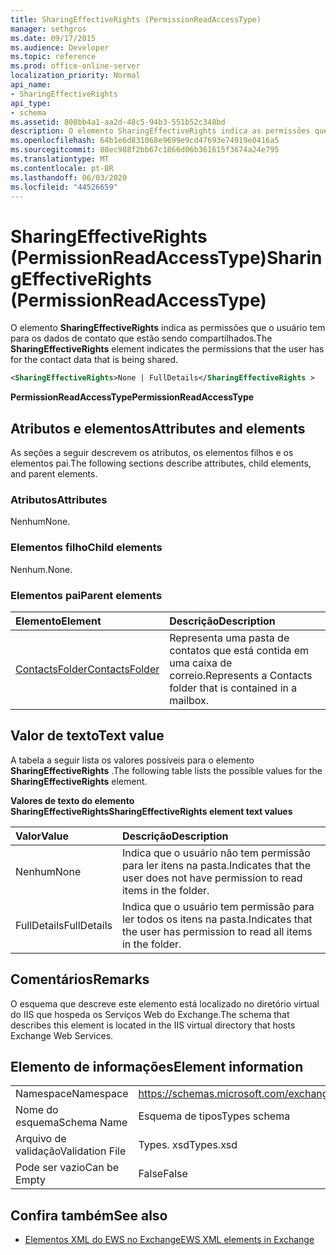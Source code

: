 ```yaml
---
title: SharingEffectiveRights (PermissionReadAccessType)
manager: sethgros
ms.date: 09/17/2015
ms.audience: Developer
ms.topic: reference
ms.prod: office-online-server
localization_priority: Normal
api_name:
- SharingEffectiveRights
api_type:
- schema
ms.assetid: 808bb4a1-aa2d-48c5-94b3-551b52c348bd
description: O elemento SharingEffectiveRights indica as permissões que o usuário tem para os dados de contato que estão sendo compartilhados.
ms.openlocfilehash: 64b1e6d831068e9699e9cd47693e74919e0416a5
ms.sourcegitcommit: 88ec988f2bb67c1866d06b361615f3674a24e795
ms.translationtype: MT
ms.contentlocale: pt-BR
ms.lasthandoff: 06/03/2020
ms.locfileid: "44526659"
---
```

# <a name="sharingeffectiverights-permissionreadaccesstype"></a><span data-ttu-id="c6e7c-103">SharingEffectiveRights (PermissionReadAccessType)</span><span class="sxs-lookup"><span data-stu-id="c6e7c-103">SharingEffectiveRights (PermissionReadAccessType)</span></span>

<span data-ttu-id="c6e7c-104">O elemento **SharingEffectiveRights** indica as permissões que o usuário tem para os dados de contato que estão sendo compartilhados.</span><span class="sxs-lookup"><span data-stu-id="c6e7c-104">The **SharingEffectiveRights** element indicates the permissions that the user has for the contact data that is being shared.</span></span> 
  
```XML
<SharingEffectiveRights>None | FullDetails</SharingEffectiveRights >
```

 <span data-ttu-id="c6e7c-105">**PermissionReadAccessType**</span><span class="sxs-lookup"><span data-stu-id="c6e7c-105">**PermissionReadAccessType**</span></span>
## <a name="attributes-and-elements"></a><span data-ttu-id="c6e7c-106">Atributos e elementos</span><span class="sxs-lookup"><span data-stu-id="c6e7c-106">Attributes and elements</span></span>

<span data-ttu-id="c6e7c-107">As seções a seguir descrevem os atributos, os elementos filhos e os elementos pai.</span><span class="sxs-lookup"><span data-stu-id="c6e7c-107">The following sections describe attributes, child elements, and parent elements.</span></span>
  
### <a name="attributes"></a><span data-ttu-id="c6e7c-108">Atributos</span><span class="sxs-lookup"><span data-stu-id="c6e7c-108">Attributes</span></span>

<span data-ttu-id="c6e7c-109">Nenhum</span><span class="sxs-lookup"><span data-stu-id="c6e7c-109">None.</span></span>
  
### <a name="child-elements"></a><span data-ttu-id="c6e7c-110">Elementos filho</span><span class="sxs-lookup"><span data-stu-id="c6e7c-110">Child elements</span></span>

<span data-ttu-id="c6e7c-111">Nenhum.</span><span class="sxs-lookup"><span data-stu-id="c6e7c-111">None.</span></span>
  
### <a name="parent-elements"></a><span data-ttu-id="c6e7c-112">Elementos pai</span><span class="sxs-lookup"><span data-stu-id="c6e7c-112">Parent elements</span></span>

|<span data-ttu-id="c6e7c-113">**Elemento**</span><span class="sxs-lookup"><span data-stu-id="c6e7c-113">**Element**</span></span>|<span data-ttu-id="c6e7c-114">**Descrição**</span><span class="sxs-lookup"><span data-stu-id="c6e7c-114">**Description**</span></span>|
|:-----|:-----|
|[<span data-ttu-id="c6e7c-115">ContactsFolder</span><span class="sxs-lookup"><span data-stu-id="c6e7c-115">ContactsFolder</span></span>](contactsfolder.md) <br/> |<span data-ttu-id="c6e7c-116">Representa uma pasta de contatos que está contida em uma caixa de correio.</span><span class="sxs-lookup"><span data-stu-id="c6e7c-116">Represents a Contacts folder that is contained in a mailbox.</span></span>  <br/> |
   
## <a name="text-value"></a><span data-ttu-id="c6e7c-117">Valor de texto</span><span class="sxs-lookup"><span data-stu-id="c6e7c-117">Text value</span></span>

<span data-ttu-id="c6e7c-118">A tabela a seguir lista os valores possíveis para o elemento **SharingEffectiveRights** .</span><span class="sxs-lookup"><span data-stu-id="c6e7c-118">The following table lists the possible values for the **SharingEffectiveRights** element.</span></span> 
  
<span data-ttu-id="c6e7c-119">**Valores de texto do elemento SharingEffectiveRights**</span><span class="sxs-lookup"><span data-stu-id="c6e7c-119">**SharingEffectiveRights element text values**</span></span>

|<span data-ttu-id="c6e7c-120">**Valor**</span><span class="sxs-lookup"><span data-stu-id="c6e7c-120">**Value**</span></span>|<span data-ttu-id="c6e7c-121">**Descrição**</span><span class="sxs-lookup"><span data-stu-id="c6e7c-121">**Description**</span></span>|
|:-----|:-----|
|<span data-ttu-id="c6e7c-122">Nenhum</span><span class="sxs-lookup"><span data-stu-id="c6e7c-122">None</span></span>  <br/> |<span data-ttu-id="c6e7c-123">Indica que o usuário não tem permissão para ler itens na pasta.</span><span class="sxs-lookup"><span data-stu-id="c6e7c-123">Indicates that the user does not have permission to read items in the folder.</span></span>  <br/> |
|<span data-ttu-id="c6e7c-124">FullDetails</span><span class="sxs-lookup"><span data-stu-id="c6e7c-124">FullDetails</span></span>  <br/> |<span data-ttu-id="c6e7c-125">Indica que o usuário tem permissão para ler todos os itens na pasta.</span><span class="sxs-lookup"><span data-stu-id="c6e7c-125">Indicates that the user has permission to read all items in the folder.</span></span>  <br/> |
   
## <a name="remarks"></a><span data-ttu-id="c6e7c-126">Comentários</span><span class="sxs-lookup"><span data-stu-id="c6e7c-126">Remarks</span></span>

<span data-ttu-id="c6e7c-127">O esquema que descreve este elemento está localizado no diretório virtual do IIS que hospeda os Serviços Web do Exchange.</span><span class="sxs-lookup"><span data-stu-id="c6e7c-127">The schema that describes this element is located in the IIS virtual directory that hosts Exchange Web Services.</span></span>
  
## <a name="element-information"></a><span data-ttu-id="c6e7c-128">Elemento de informações</span><span class="sxs-lookup"><span data-stu-id="c6e7c-128">Element information</span></span>

|||
|:-----|:-----|
|<span data-ttu-id="c6e7c-129">Namespace</span><span class="sxs-lookup"><span data-stu-id="c6e7c-129">Namespace</span></span>  <br/> |https://schemas.microsoft.com/exchange/services/2006/types  <br/> |
|<span data-ttu-id="c6e7c-130">Nome do esquema</span><span class="sxs-lookup"><span data-stu-id="c6e7c-130">Schema Name</span></span>  <br/> |<span data-ttu-id="c6e7c-131">Esquema de tipos</span><span class="sxs-lookup"><span data-stu-id="c6e7c-131">Types schema</span></span>  <br/> |
|<span data-ttu-id="c6e7c-132">Arquivo de validação</span><span class="sxs-lookup"><span data-stu-id="c6e7c-132">Validation File</span></span>  <br/> |<span data-ttu-id="c6e7c-133">Types. xsd</span><span class="sxs-lookup"><span data-stu-id="c6e7c-133">Types.xsd</span></span>  <br/> |
|<span data-ttu-id="c6e7c-134">Pode ser vazio</span><span class="sxs-lookup"><span data-stu-id="c6e7c-134">Can be Empty</span></span>  <br/> |<span data-ttu-id="c6e7c-135">False</span><span class="sxs-lookup"><span data-stu-id="c6e7c-135">False</span></span>  <br/> |
   
## <a name="see-also"></a><span data-ttu-id="c6e7c-136">Confira também</span><span class="sxs-lookup"><span data-stu-id="c6e7c-136">See also</span></span>



- [<span data-ttu-id="c6e7c-137">Elementos XML do EWS no Exchange</span><span class="sxs-lookup"><span data-stu-id="c6e7c-137">EWS XML elements in Exchange</span></span>](ews-xml-elements-in-exchange.md)

